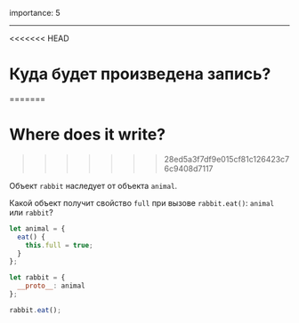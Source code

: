 importance: 5

---

<<<<<<< HEAD
# Куда будет произведена запись?
=======
# Where does it write?
>>>>>>> 28ed5a3f7df9e015cf81c126423c76c9408d7117

Объект `rabbit` наследует от объекта `animal`.

Какой объект получит свойство `full` при вызове `rabbit.eat()`: `animal` или `rabbit`? 

```js
let animal = {
  eat() {
    this.full = true;
  }
};

let rabbit = {
  __proto__: animal
};

rabbit.eat();
```
